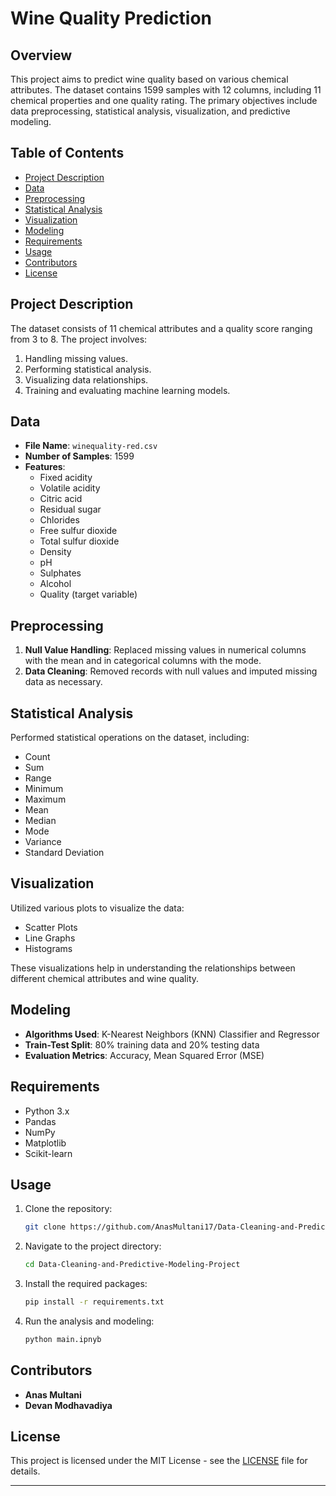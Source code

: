 
# Wine Quality Prediction

## Overview

This project aims to predict wine quality based on various chemical attributes. The dataset contains 1599 samples with 12 columns, including 11 chemical properties and one quality rating. The primary objectives include data preprocessing, statistical analysis, visualization, and predictive modeling.

## Table of Contents

- [Project Description](#project-description)
- [Data](#data)
- [Preprocessing](#preprocessing)
- [Statistical Analysis](#statistical-analysis)
- [Visualization](#visualization)
- [Modeling](#modeling)
- [Requirements](#requirements)
- [Usage](#usage)
- [Contributors](#contributors)
- [License](#license)

## Project Description

The dataset consists of 11 chemical attributes and a quality score ranging from 3 to 8. The project involves:

1. Handling missing values.
2. Performing statistical analysis.
3. Visualizing data relationships.
4. Training and evaluating machine learning models.

## Data

- **File Name**: `winequality-red.csv`
- **Number of Samples**: 1599
- **Features**:
  - Fixed acidity
  - Volatile acidity
  - Citric acid
  - Residual sugar
  - Chlorides
  - Free sulfur dioxide
  - Total sulfur dioxide
  - Density
  - pH
  - Sulphates
  - Alcohol
  - Quality (target variable)

## Preprocessing

1. **Null Value Handling**: Replaced missing values in numerical columns with the mean and in categorical columns with the mode.
2. **Data Cleaning**: Removed records with null values and imputed missing data as necessary.

## Statistical Analysis

Performed statistical operations on the dataset, including:
- Count
- Sum
- Range
- Minimum
- Maximum
- Mean
- Median
- Mode
- Variance
- Standard Deviation

## Visualization

Utilized various plots to visualize the data:
- Scatter Plots
- Line Graphs
- Histograms

These visualizations help in understanding the relationships between different chemical attributes and wine quality.

## Modeling

- **Algorithms Used**: K-Nearest Neighbors (KNN) Classifier and Regressor
- **Train-Test Split**: 80% training data and 20% testing data
- **Evaluation Metrics**: Accuracy, Mean Squared Error (MSE)

## Requirements

- Python 3.x
- Pandas
- NumPy
- Matplotlib
- Scikit-learn

## Usage

1. Clone the repository:
   ```bash
   git clone https://github.com/AnasMultani17/Data-Cleaning-and-Predictive-Modeling-Project.git
   ```

2. Navigate to the project directory:
   ```bash
   cd Data-Cleaning-and-Predictive-Modeling-Project
   ```

3. Install the required packages:
   ```bash
   pip install -r requirements.txt
   ```

4. Run the analysis and modeling:
   ```bash
   python main.ipnyb
   ```

## Contributors

- **Anas Multani**
- **Devan Modhavadiya**

## License

This project is licensed under the MIT License - see the [LICENSE](LICENSE) file for details.

---
